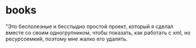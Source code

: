 # books
"Это бесполезные и бесстыдно простой проект, который я сделал вместе со своим одногрупником, чтобы показать, как работать с xml, но ресурсоемкий, поэтому мне жалко его удалять. 
